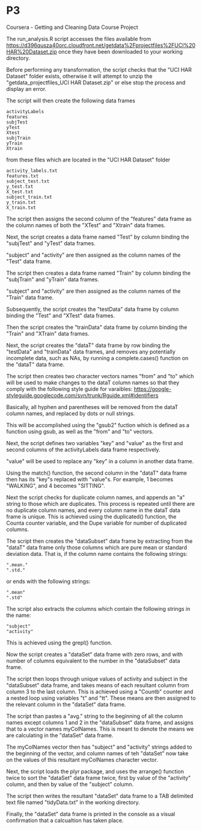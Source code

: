 P3
==

Coursera - Getting and Cleaning Data Course Project

The run_analysis.R script accesses the files available from  https://d396qusza40orc.cloudfront.net/getdata%2Fprojectfiles%2FUCI%20HAR%20Dataset.zip once they 
have been downloaded to your working directory.

Before performing any transformation, the script checks that the "UCI HAR Dataset" folder exists, 
otherwise it will attempt to unzip the "getdata_projectfiles_UCI HAR Dataset.zip" or else stop the 
process and display an error.

The script will then create the following data frames

    activityLabels
    features
    subjTest
    yTest
    Xtest
    subjTrain
    yTrain
    Xtrain

from these files which are located in the "UCI HAR Dataset" folder

    activity_labels.txt
    features.txt
    subject_test.txt
    y_test.txt
    X_test.txt
    subject_train.txt
    y_train.txt
    X_train.txt

The script then assigns the second column of the "features" data frame as the
column names of both the "XTest" and "Xtrain" data frames.

Next, the script creates a data frame named "Test" by column binding the
"subjTest" and "yTest" data frames.

"subject" and "activity" are then assigned as the column names of the "Test"
data frame.

The script then creates a data frame named "Train" by column binding the
"subjTrain" and "yTrain" data frames.

"subject" and "activity" are then assigned as the column names of the "Train"
data frame.
    
Subsequently, the script creates the "testData" data frame by column binding
the "Test" and "XTest" data frames.

Then the script creates the "trainData" data frame by column binding
the "Train" and "XTrain" data frames.
    
Next, the script creates the "dataT" data frame by row binding the "testData"
and "trainData" data frames, and removes any potentially incomplete data, such as NAs,
by running a complete.cases() function on the "dataT" data frame.

The script then creates two character vectors names "from" and "to" which will be used
to make changes to the dataT column names so that they comply with the following 
style guide for varaibles: 
https://google-styleguide.googlecode.com/svn/trunk/Rguide.xml#identifiers

Basically, all hyphen and parentheses will be removed from the dataT column names, and 
replaced by dots or null strings.
    
This will be accomplished using the "gsub2" fuction which is defined as a function using 
gsub, as well as the "from" and "to" vectors.
    
Next, the script defines two variables "key" and "value" as the first and second columns 
of the activityLabels data frame respectively.

"value" will be used to replace any "key" in a column in another data frame.

Using the match() function, the second column in the "dataT" data frame then has its
"key"s replaced with "value"s. For example, 1 becomes "WALKING", and 4 becomes 
"SITTING".

Next the script checks for duplicate column names, and appends an "a" string to 
those which are duplicates. This process is repeated until there are no duplicate 
column names, and every column name in the dataT data frame is unique. This is 
achieved using the duplicated() function, the Counta counter variable, and the 
Dupe variable for number of duplicated columns.

The script then creates the "dataSubset" data frame by extracting from the "dataT" data 
frame only those columns which are pure mean or standard deviation data. That is, if the 
column name contains the following strings:

    ".mean."
    ".std."

or ends with the following strings:

    ".mean"
    ".std"
    
The script also extracts the columns which contain the following strings in the name:

    "subject"
    "activity"
    
This is achieved using the grepl() function.
    
Now the script creates a "dataSet" data frame with zero rows, and with number of 
columns equivalent to the number in the "dataSubset" data frame.
    
The script then loops through unique values of activity and subject in the "dataSubset" data 
frame, and takes means of each resultant column from column 3 to the last column. This is 
achieved using a "Countb" counter and a nested loop using variables "t" and "tt". These 
means are then assigned to the relevant column in the "dataSet" data frame.
    
The script than pastes a "avg." string to the beginning of all the column names except 
columns 1 and 2 in the "dataSubset" data frame, and assigns that to a vector names myColNames. 
This is meant to denote the means we are calculating in the "dataSet" data frame.

The myColNames vector then has "subject" and "activity" strings added to the beginning of the 
vector, and column names of teh "dataSet" now take on the values of this resultant myColNames 
character vector.

Next, the script loads the plyr package, and uses the arrange() function twice to sort the 
"dataSet" data frame twice, first by value of the "activity" column, and then by value of the 
"subject" column.

The script then writes the resultant "dataSet" data frame to a TAB delimited text file named 
"tidyData.txt" in the working directory. 

Finally, the "dataSet" data frame is printed in the console as a visual confirmation that a
calcualtion has taken place.

